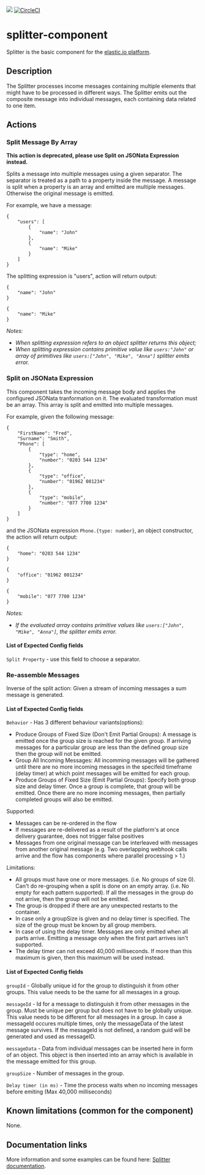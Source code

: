 
![](https://github.com/elasticio/splitter-component/blob/master/elastic.io%20Logo%20pure-01.png)
[![CircleCI](https://circleci.com/gh/elasticio/splitter-component/tree/master.svg?style=svg)](https://circleci.com/gh/elasticio/splitter-component/tree/master)
# splitter-component
Splitter is the basic component for the [elastic.io platform](http://www.elastic.io).

## Description
The Splitter processes income messages containing multiple elements that might have to be processed in different ways. The Splitter emits out the composite message into individual messages, each containing data related to one item.

## Actions
### Split Message By Array
**This action is deprecated, please use Split on JSONata Expression instead.**

Splits a message into multiple messages using a given separator. The separator is treated as a path to a property inside the message. A message is split when a property is an array and emitted are multiple messages. Otherwise the original message is emitted.

For example, we have a message:

```
{
    "users": [
        {
            "name": "John"
        },
        {
            "name": "Mike"
        }
    ]
}
```

The splitting expression is "users", action will return output:
```
{
    "name": "John"
}

{
    "name": "Mike"
}
```
*Notes:*

- *When splitting expression refers to an object splitter returns this object;*
- *When splitting expression contains primitive value like ```users:"John"``` or array of primitives like ```users:["John", "Mike", "Anna"]``` splitter emits error.*

### Split on JSONata Expression

This component takes the incoming message body and applies the configured JSONata tranformation on it. The evaluated transformation must be an array. This array is split and emitted into multiple messages.

For example, given the following message:

```
{
    "FirstName": "Fred",
    "Surname": "Smith",
    "Phone": [
        {
            "type": "home",
            "number": "0203 544 1234"
        },
        {
            "type": "office",
            "number": "01962 001234"
        },
        {
            "type": "mobile",
            "number": "077 7700 1234"
        }
    ]
}
```

and the JSONata expression `Phone.{type: number}`, an object constructor, the action will return output:
```
{
    "home": "0203 544 1234"
}

{
    "office": "01962 001234"
}

{
    "mobile": "077 7700 1234"
}
```
*Notes:*

- *If the evaluated array contains primitive values like ```users:["John", "Mike", "Anna"]```, the splitter emits error.*

#### List of Expected Config fields
```Split Property``` - use this field to choose a separator.

### Re-assemble Messages 

Inverse of the split action: Given a stream of incoming messages a sum message is generated.

#### List of Expected Config fields
```Behavior``` - Has 3 different behaviour variants(options):
* Produce Groups of Fixed Size (Don't Emit Partial Groups): A message is emitted once the group size is reached for the given group. If arriving messages for a particular group are less than the defined group size then the group will not be emitted.
* Group All Incoming Messages: All incomming messages will be gathered until there are no more incoming messages in the specifeid timeframe (delay timer) at which point messages will be emitted for each group.
* Produce Groups of Fixed Size (Emit Partial Groups): Specify both group size and delay timer. Once a group is complete, that group will be emitted. Once there are no more incoming messages, then partially completed groups will also be emitted.

Supported:
* Messages can be re-ordered in the flow
* If messages are re-delivered as a result of the platform's at once delivery guarantee, does not trigger false positives
* Messages from one original message can be interleaved with messages from another original message
(e.g. Two overlapping webhook calls arrive and the flow has components where parallel processing > 1.)

Limitations:
* All groups must have one or more messages. (i.e. No groups of size 0).
Can't do re-grouping when a split is done on an empty array. (i.e. No empty for each pattern supported).
If all the messages in the group do not arrive, then the group will not be emitted.
* The group is dropped if there are any unexpected restarts to the container.
* In case only a groupSize is given and no delay timer is specified. The size of the group must be known by all group members.
* In case of using the delay timer. Messages are only emitted when all parts arrive. Emitting a message only when the first part arrives isn't supported.
* The delay timer can not exceed 40,000 milliseconds. If more than this maximum is given, then this maximum will be used instead.

#### List of Expected Config fields
```groupId``` - Globally unique id for the group to distinguish it from other groups. This value needs to be the same for all messages in a group.

```messageId``` - Id for a message to distinguish it from other messages in the group.
Must be unique per group but does not have to be globally unique. This value needs to be different for all messages in a group. 
In case a messageId occures multiple times, only the messageData of the latest message survives.
If the messageId is not defined, a random guid will be generated and used as messageID.

```messageData``` - Data from individual messages can be inserted here in form of an object. This object is then inserted into an array which is available in the message emitted for this group.

```groupSize``` - Number of messages in the group.

```Delay timer (in ms)``` - Time the process waits when no incoming messages before emiting (Max 40,000 milliseconds)

## Known limitations (common for the component)
None.

## Documentation links
More information and some examples can be found here: [Splitter documentation](https://www.elastic.io/connectors/splitter-integration/).
